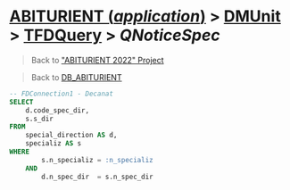 # [ABITURIENT (*application*)](../../app_abiturient_2022.md) > [DMUnit](../DMUnit.md) > [TFDQuery](TDFQuery.md) > *QNoticeSpec*

> Back to ["ABITURIENT 2022" Project](/README.md)

> Back to [DB_ABITURIENT](../../../db/db_abiturient_2022.md)

```sql
-- FDConnection1 - Decanat
SELECT
    d.code_spec_dir,
    s.s_dir
FROM
    special_direction AS d,
    specializ AS s
WHERE
        s.n_specializ = :n_specializ
    AND
        d.n_spec_dir  = s.n_spec_dir
```